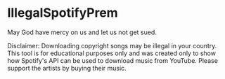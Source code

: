 # IllegalSpotifyPrem
May God have mercy on us and let us not get sued.

Disclaimer: Downloading copyright songs may be illegal in your country. This tool is for educational purposes only and was created only to show how Spotify's API can be used to download music from YouTube. Please support the artists by buying their music.
